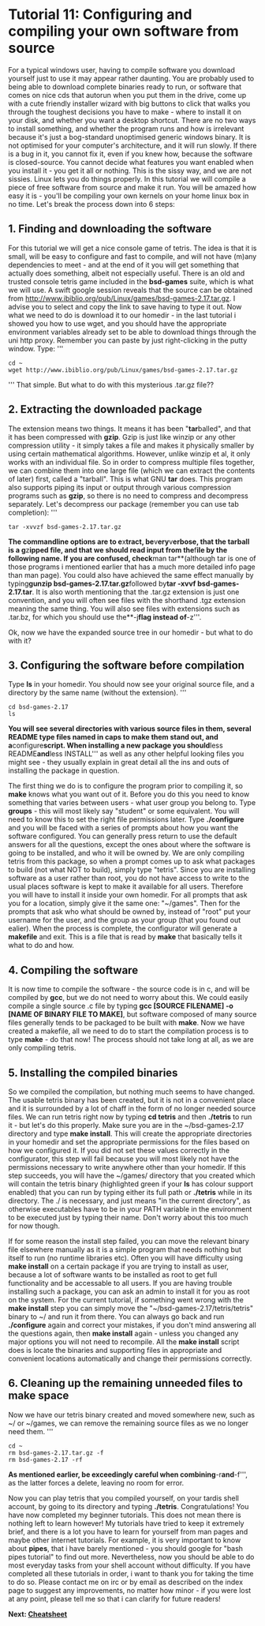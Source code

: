 # Tutorial 11: Configuring and compiling your own software from source

For a typical windows user, having to compile software you download
yourself just to use it may appear rather daunting. You are probably
used to being able to download complete binaries ready to run, or
software that comes on nice cds that autorun when you put them in the
drive, come up with a cute friendly installer wizard with big buttons to
click that walks you through the toughest decisions you have to make -
where to install it on your disk, and whether you want a desktop
shortcut. There are no two ways to install something, and whether the
program runs and how is irrelevant because it's just a bog-standard
unoptimised generic windows binary. It is not optimised for your
computer's architecture, and it will run slowly. If there is a bug in
it, you cannot fix it, even if you knew how, because the software is
closed-source. You cannot decide what features you want enabled when you
install it - you get it all or nothing. This is the sissy way, and we
are not sissies. Linux lets you do things properly. In this tutorial we
will compile a piece of free software from source and make it run. You
will be amazed how easy it is - you'll be compiling your own kernels on
your home linux box in no time. Let's break the process down into 6
steps:

## 1. Finding and downloading the software

For this tutorial we will get a nice console game of tetris. The idea is
that it is small, will be easy to configure and fast to compile, and
will not have (m)any dependencies to meet - and at the end of it you
will get something that actually does something, albeit not especially
useful. There is an old and trusted console tetris game included in the
**bsd-games** suite, which is what we will use. A swift google session
reveals that the source can be obtained from
<http://www.ibiblio.org/pub/Linux/games/bsd-games-2.17.tar.gz>. I advise
you to select and copy the link to save having to type it out. Now what
we need to do is download it to our homedir - in the last tutorial i
showed you how to use wget, and you should have the appropriate
environment variables already set to be able to download things through
the uni http proxy. Remember you can paste by just right-clicking in the
putty window. Type: '''

    cd ~
    wget http://www.ibiblio.org/pub/Linux/games/bsd-games-2.17.tar.gz

''' That simple. But what to do with this mysterious .tar.gz file??

## 2. Extracting the downloaded package

The extension means two things. It means it has been "**tar**balled",
and that it has been compressed with **gzip**. Gzip is just like winzip
or any other compression utility - it simply takes a file and makes it
physically smaller by using certain mathematical algorithms. However,
unlike winzip et al, it only works with an individual file. So in order
to compress multiple files together, we can combine them into one large
file (which we can extract the contents of later) first, called a
"tarball". This is what GNU **tar** does. This program also supports
piping its input or output through various compression programs such as
**gzip**, so there is no need to compress and decompress separately.
Let's decompress our package (remember you can use tab completion): '''

    tar -xvvzf bsd-games-2.17.tar.gz

**The commandline options are to e**x**tract, be**v**ery**v**erbose,
that the tarball is a g**z**ipped file, and that we should read input
from the**f**ile by the following name. If you are confused, check**man
tar**(although tar is one of those programs i mentioned earlier that has
a much more detailed info page than man page). You could also have
achieved the same effect manually by typing**gunzip
bsd-games-2.17.tar.gz**followed by**tar -xvvf bsd-games-2.17.tar**. It
is also worth mentioning that the .tar.gz extension is just one
convention, and you will often see files with the shorthand .tgz
extension meaning the same thing. You will also see files with
extensions such as .tar.bz, for which you should use the**-j**flag
instead of**-z'''.

Ok, now we have the expanded source tree in our homedir - but what to do
with it?

## 3. Configuring the software before compilation

Type **ls** in your homedir. You should now see your original source
file, and a directory by the same name (without the extension). '''

    cd bsd-games-2.17
    ls

**You will see several directories with various source files in them,
several README type files named in caps to make them stand out, and
a**configure**script. When installing a new package you should**less
README**and**less INSTALL''' as well as any other helpful looking files
you might see - they usually explain in great detail all the ins and
outs of installing the package in question.

The first thing we do is to configure the program prior to compiling it,
so **make** knows what you want out of it. Before you do this you need
to know something that varies between users - what user group you belong
to. Type **groups** - this will most likely say "student" or some
equivalent. You will need to know this to set the right file permissions
later. Type **./configure** and you will be faced with a series of
prompts about how you want the software configured. You can generally
press return to use the default answers for all the questions, except
the ones about where the software is going to be installed, and who it
will be owned by. We are only compiling tetris from this package, so
when a prompt comes up to ask what packages to build (not what NOT to
build), simply type "tetris". Since you are installing software as a
user rather than root, you do not have access to write to the usual
places software is kept to make it available for all users. Therefore
you will have to install it inside your own homedir. For all prompts
that ask you for a location, simply give it the same one: "\~/games".
Then for the prompts that ask who what should be owned by, instead of
"root" put your username for the user, and the group as your group (that
you found out ealier). When the process is complete, the configurator
will generate a **makefile** and exit. This is a file that is read by
**make** that basically tells it what to do and how.

## 4. Compiling the software

It is now time to compile the software - the source code is in c, and
will be compiled by **gcc**, but we do not need to worry about this. We
could easily compile a single source .c file by typing **gcc \[SOURCE
FILENAME\] -o \[NAME OF BINARY FILE TO MAKE\]**, but software composed
of many source files generally tends to be packaged to be built with
**make**. Now we have created a makefile, all we need to do to start the
compilation process is to type **make** - do that now! The process
should not take long at all, as we are only compiling tetris.

## 5. Installing the compiled binaries

So we compiled the compilation, but nothing much seems to have changed.
The usable tetris binary has been created, but it is not in a convenient
place and it is surrounded by a lot of chaff in the form of no longer
needed source files. We can run tetris right now by typing **cd tetris**
and then **./tetris** to run it - but let's do this properly. Make sure
you are in the \~/bsd-games-2.17 directory and type **make install**.
This will create the appropriate directories in your homedir and set the
appropriate permissions for the files based on how we configured it. If
you did not set these values correctly in the configurator, this step
will fail because you will most likely not have the permissions
necessary to write anywhere other than your homedir. If this step
succeeds, you will have the \~/games/ directory that you created which
will contain the tetris binary (highlighted green if your **ls** has
colour support enabled) that you can run by typing either its full path
or **./tetris** while in its directory. The ./ is necessary, and just
means "in the current directory", as otherwise executables have to be in
your PATH variable in the environment to be executed just by typing
their name. Don't worry about this too much for now though.

If for some reason the install step failed, you can move the relevant
binary file elsewhere manually as it is a simple program that needs
nothing but itself to run (no runtime libraries etc). Often you will
have difficulty using **make install** on a certain package if you are
trying to install as user, because a lot of software wants to be
installed as root to get full functionality and be accessable to all
users. If you are having trouble installing such a package, you can ask
an admin to install it for you as root on the system. For the current
tutorial, if something went wrong with the **make install** step you can
simply move the "\~/bsd-games-2.17/tetris/tetris" binary to \~/ and run
it from there. You can always go back and run **./configure** again and
correct your mistakes, if you don't mind answering all the questions
again, then **make install** again - unless you changed any major
options you will not need to recompile. All the **make install** script
does is locate the binaries and supporting files in appropriate and
convenient locations automatically and change their permissions
correctly.

## 6. Cleaning up the remaining unneeded files to make space

Now we have our tetris binary created and moved somewhere new, such as
\~/ or \~/games, we can remove the remaining source files as we no
longer need them. '''

    cd ~
    rm bsd-games-2.17.tar.gz -f
    rm bsd-games-2.17 -rf

**As mentioned earlier, be exceedingly careful when
combining**-r**and**-f''', as the latter forces a delete, leaving no
room for error.

Now you can play tetris that you compiled yourself, on your tardis shell
account, by going to its directory and typing **./tetris**.
Congratulations! You have now completed my beginner tutorials. This does
not mean there is nothing left to learn however! My tutorials have tried
to keep it extremely brief, and there is a lot you have to learn for
yourself from man pages and maybe other internet tutorials. For example,
it is very important to know about **pipes**, that i have barely
mentioned - you should google for "bash pipes tutorial" to find out
more. Nevertheless, now you should be able to do most everyday tasks
from your shell account without difficulty. If you have completed all
these tutorials in order, i want to thank you for taking the time to do
so. Please contact me on irc or by email as described on the index page
to suggest any improvements, no matter how minor - if you were lost at
any point, please tell me so that i can clarify for future readers!

**Next: [Cheatsheet](Tardis_Beginner_Tutorials/cheatsheet "wikilink")**